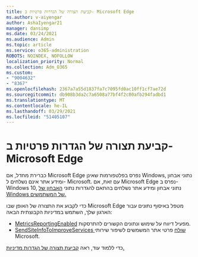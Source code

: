 ```yaml
---
title: קביעת תצורה של הגדרות פרטיות ב- Microsoft Edge
ms.author: v-aiyengar
author: AshaIyengar21
manager: dansimp
ms.date: 03/24/2021
ms.audience: Admin
ms.topic: article
ms.service: o365-administration
ROBOTS: NOINDEX, NOFOLLOW
localization_priority: Normal
ms.collection: Adm_O365
ms.custom:
- "9004632"
- "8367"
ms.openlocfilehash: 2367a7a55d1837fa7c7095fd0ac10ff1cf7ae72d
ms.sourcegitcommit: db908b3da2c7a6508a77bf4f2c80afb294fadbd1
ms.translationtype: MT
ms.contentlocale: he-IL
ms.lasthandoff: 03/29/2021
ms.locfileid: "51405107"
---
```

# <a name="configure-privacy-settings-in-microsoft-edge"></a>קביעת תצורה של הגדרות פרטיות ב- Microsoft Edge

כברירת מחדל, אם Microsoft Edge נפרס בפלטפורמות שאינן Windows, נתוני אבחון ומידע אתר אינם נשלחים ל- Microsoft. עם זאת, אם Microsoft Edge נפרס ב- Windows 10, נתוני אבחון ומידע אתר נשלחים בהתאם להגדרות נתוני [האבחון של Windows של המשתמשים.](https://go.microsoft.com/fwlink/?linkid=2132472)

כדי לקבוע את התצורה של האופן שבו Microsoft Edge מטפל באיסוף נתונים עבור הארגון שלך, השתמש במדיניות הקבוצתית הבאה:
- [MetricsReportingEnabled](https://go.microsoft.com/fwlink/?linkid=2132470) מפעיל דיווח על שימוש ונתונים הקשורים להתרסקות.
- [SendSiteInfoToImproveServices שולח](https://go.microsoft.com/fwlink/?linkid=2132470) פרטי אתר המשמשים לשיפור שירותי Microsoft.

כדי ללמוד עוד, ראה [קביעת תצורה של הגדרות מדיניות.](https://go.microsoft.com/fwlink/?linkid=2132577)
